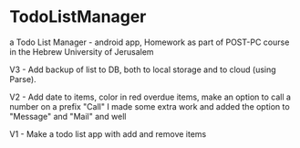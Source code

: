 # TodoListManager

a Todo List Manager - android app, Homework as part of POST-PC course in the Hebrew University of Jerusalem

V3 - Add backup of list to DB, both to local storage and to cloud (using Parse).

V2 - Add date to items, color in red overdue items, make an option to call a number on a prefix "Call"
I made some extra work and added the option to "Message" and "Mail" and well

V1 - Make a todo list app with add and remove items